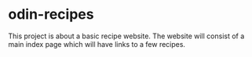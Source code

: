 # odin-recipes

This project is about a basic recipe website. The website will consist of a main index page which will have links to a few recipes.